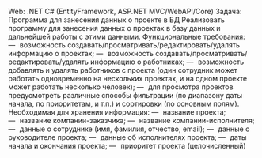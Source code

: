 Web: .NET C# (EntityFramework, ASP.NET MVC/WebAPI/Core)
Задача: Программа для занесения данных о проекте в БД
Реализовать программу для занесения данных о проектах в базу данных и дальнейшей работы
с этими данными.
Функциональные требования:
— возможность создавать/просматривать/редактировать/удалять информацию о проектах;
— возможность создавать/просматривать/редактировать/удалять информацию о работниках;
— возможность добавлять и удалять работников c проекта (один сотрудник может работать
одновременно на нескольких проектах, и на одном проекте может работать несколько человек);
— для просмотра проектов предусмотреть различные способы фильтрации (по диапазону даты
начала, по приоритетам, и т.п.) и сортировки (по основным полям).
Необходимая для хранения информация:
— название проекта;
— название компании-заказчика;
— название компании-исполнителя;
— данные о сотруднике (имя, фамилия, отчество, email);
— данные о руководителе проекта;
— данные об исполнителях проекта;
— даты начала и окончания проекта;
— приоритет проекта (целочисленный)
